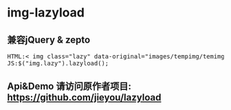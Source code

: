 # img-lazyload
## 兼容jQuery & zepto 
<pre>HTML:< img class="lazy" data-original="images/tempimg/temimg10.png">
JS:$("img.lazy").lazyload();</pre>
## Api&Demo 请访问原作者项目: https://github.com/jieyou/lazyload
